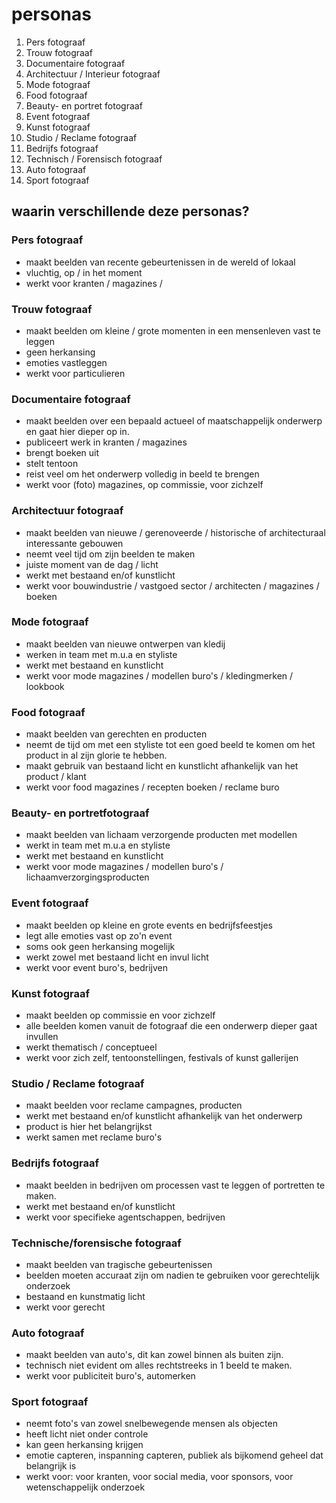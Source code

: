 # personas

1. Pers fotograaf
2. Trouw fotograaf
3. Documentaire fotograaf
4. Architectuur / Interieur fotograaf
5. Mode fotograaf
6. Food fotograaf
7. Beauty- en portret fotograaf
8. Event fotograaf
9. Kunst fotograaf
10. Studio / Reclame fotograaf
11. Bedrijfs fotograaf
12. Technisch / Forensisch fotograaf
13. Auto fotograaf
14. Sport fotograaf


## waarin verschillende deze personas?

### Pers fotograaf

- maakt beelden van recente gebeurtenissen in de wereld of lokaal
- vluchtig, op / in het moment
- werkt voor kranten / magazines /


### Trouw fotograaf

- maakt beelden om kleine / grote momenten in een mensenleven vast te leggen
- geen herkansing
- emoties vastleggen
- werkt voor particulieren


### Documentaire fotograaf

- maakt beelden over een bepaald actueel of maatschappelijk onderwerp en gaat hier dieper op in.
- publiceert werk in kranten / magazines
- brengt boeken uit
- stelt tentoon
- reist veel om het onderwerp volledig in beeld te brengen
- werkt voor (foto) magazines, op commissie, voor zichzelf


### Architectuur fotograaf

- maakt beelden van nieuwe / gerenoveerde / historische of architecturaal interessante gebouwen
- neemt veel tijd om zijn beelden te maken
- juiste moment van de dag / licht
- werkt met bestaand en/of kunstlicht
- werkt voor bouwindustrie / vastgoed sector / architecten / magazines / boeken


### Mode fotograaf

- maakt beelden van nieuwe ontwerpen van kledij
- werken in team met m.u.a en styliste
- werkt met bestaand en kunstlicht
- werkt voor mode magazines / modellen buro's / kledingmerken / lookbook


### Food fotograaf

- maakt beelden van gerechten en producten
- neemt de tijd om met een styliste tot een goed beeld te komen om het product in al zijn glorie te hebben.
- maakt gebruik van bestaand licht en kunstlicht afhankelijk van het product / klant
- werkt voor food magazines / recepten boeken / reclame buro


### Beauty- en portretfotograaf

- maakt beelden van lichaam verzorgende producten met modellen
- werkt in team met m.u.a en styliste
- werkt met bestaand en kunstlicht
- werkt voor mode magazines / modellen buro's / lichaamverzorgingsproducten


### Event fotograaf

- maakt beelden op kleine en grote events en bedrijfsfeestjes
- legt alle emoties vast op zo'n event
- soms ook geen herkansing mogelijk
- werkt zowel met bestaand licht en invul licht
- werkt voor event buro's, bedrijven


### Kunst fotograaf

- maakt beelden op commissie en voor zichzelf
- alle beelden komen vanuit de fotograaf die een onderwerp dieper gaat invullen
- werkt thematisch / conceptueel
- werkt voor zich zelf, tentoonstellingen, festivals of kunst gallerijen


### Studio / Reclame fotograaf

- maakt beelden voor reclame campagnes, producten
- werkt met bestaand en/of kunstlicht afhankelijk van het onderwerp
- product is hier het belangrijkst
- werkt samen met reclame buro's


### Bedrijfs fotograaf

- maakt beelden in bedrijven om processen vast te leggen of portretten te maken.
- werkt met bestaand en/of kunstlicht
- werkt voor specifieke agentschappen, bedrijven


### Technische/forensische fotograaf

- maakt beelden van tragische gebeurtenissen
- beelden moeten accuraat zijn om nadien te gebruiken voor gerechtelijk onderzoek
- bestaand en kunstmatig licht
- werkt voor gerecht


### Auto fotograaf

- maakt beelden van auto's, dit kan zowel binnen als buiten zijn.
- technisch niet evident om alles rechtstreeks in 1 beeld te maken.
- werkt voor publiciteit buro's, automerken


### Sport fotograaf

- neemt foto's van zowel snelbewegende mensen als objecten
- heeft licht niet onder controle
- kan geen herkansing krijgen
- emotie capteren, inspanning capteren, publiek als bijkomend geheel dat belangrijk is
- werkt voor: voor kranten, voor social media, voor sponsors, voor wetenschappelijk onderzoek
